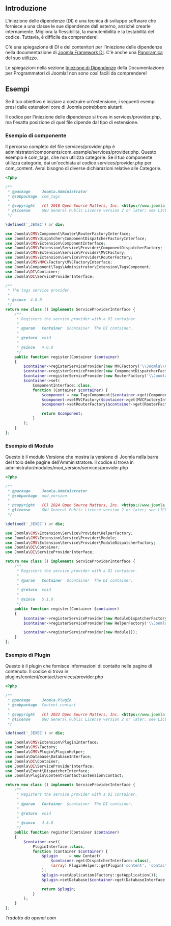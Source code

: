 <!-- Filename: J4.x:Dependency_Injection_in_Joomla_4 / Display title: Iniezione delle dipendenze -->

## Introduzione

L'iniezione delle dipendenze (DI) è una tecnica di sviluppo software che fornisce a una classe le sue dipendenze dall'esterno, anziché crearle internamente. Migliora la flessibilità, la manutenibilità e la testabilità del codice. Tuttavia, è difficile da comprendere!

C'è una spiegazione di DI e dei contenitori per l'iniezione delle dipendenze nella documentazione di [Joomla Framework DI](https://github.com/joomla-framework/di/blob/4.x-dev/docs/why-dependency-injection.md). C'è anche una [Panoramica](https://github.com/joomla-framework/di/blob/4.x-dev/docs/overview.md) del suo utilizzo.

Le spiegazioni nella sezione [Iniezione di Dipendenze](jdocmanual?article=docus/dependency-injection/index) della Documentazione per Programmatori di Joomla! non sono così facili da comprendere!

## Esempi

Se il tuo obiettivo è iniziare a costruire un'estensione, i seguenti esempi presi dalle estensioni core di Joomla potrebbero aiutarti.

Il codice per l'iniezione delle dipendenze si trova in services/provider.php, ma l'esatta posizione di quel file dipende dal tipo di estensione.

### Esempio di componente

Il percorso completo del file services/provider.php è administrator/components/com_example/services/provider.php. Questo esempio è com_tags, che non utilizza categorie. Se il tuo componente utilizza categorie, dai un'occhiata al codice services/provider.php per com_content. Avrai bisogno di diverse dichiarazioni relative alle Categorie.

```php
<?php

/**
 * @package     Joomla.Administrator
 * @subpackage  com_tags
 *
 * @copyright   (C) 2018 Open Source Matters, Inc. <https://www.joomla.org>
 * @license     GNU General Public License version 2 or later; see LICENSE.txt
 */

\defined('_JEXEC') or die;

use Joomla\CMS\Component\Router\RouterFactoryInterface;
use Joomla\CMS\Dispatcher\ComponentDispatcherFactoryInterface;
use Joomla\CMS\Extension\ComponentInterface;
use Joomla\CMS\Extension\Service\Provider\ComponentDispatcherFactory;
use Joomla\CMS\Extension\Service\Provider\MVCFactory;
use Joomla\CMS\Extension\Service\Provider\RouterFactory;
use Joomla\CMS\MVC\Factory\MVCFactoryInterface;
use Joomla\Component\Tags\Administrator\Extension\TagsComponent;
use Joomla\DI\Container;
use Joomla\DI\ServiceProviderInterface;

/**
 * The tags service provider.
 *
 * @since  4.0.0
 */
return new class () implements ServiceProviderInterface {
    /**
     * Registers the service provider with a DI container.
     *
     * @param   Container  $container  The DI container.
     *
     * @return  void
     *
     * @since   4.0.0
     */
    public function register(Container $container)
    {
        $container->registerServiceProvider(new MVCFactory('\\Joomla\\Component\\Tags'));
        $container->registerServiceProvider(new ComponentDispatcherFactory('\\Joomla\\Component\\Tags'));
        $container->registerServiceProvider(new RouterFactory('\\Joomla\\Component\\Tags'));
        $container->set(
            ComponentInterface::class,
            function (Container $container) {
                $component = new TagsComponent($container->get(ComponentDispatcherFactoryInterface::class));
                $component->setMVCFactory($container->get(MVCFactoryInterface::class));
                $component->setRouterFactory($container->get(RouterFactoryInterface::class));

                return $component;
            }
        );
    }
};
```

### Esempio di Modulo

Questo è il modulo Versione che mostra la versione di Joomla nella barra del titolo delle pagine dell'Amministratore. Il codice si trova in administrator/modules/mod_version/services/provider.php

```php
<?php

/**
 * @package     Joomla.Administrator
 * @subpackage  mod_version
 *
 * @copyright   (C) 2024 Open Source Matters, Inc. <https://www.joomla.org>
 * @license     GNU General Public License version 2 or later; see LICENSE.txt
 */

\defined('_JEXEC') or die;

use Joomla\CMS\Extension\Service\Provider\HelperFactory;
use Joomla\CMS\Extension\Service\Provider\Module;
use Joomla\CMS\Extension\Service\Provider\ModuleDispatcherFactory;
use Joomla\DI\Container;
use Joomla\DI\ServiceProviderInterface;

return new class () implements ServiceProviderInterface {
    /**
     * Registers the service provider with a DI container.
     *
     * @param   Container  $container  The DI container.
     *
     * @return  void
     *
     * @since   5.1.0
     */
    public function register(Container $container)
    {
        $container->registerServiceProvider(new ModuleDispatcherFactory('\\Joomla\\Module\\Version'));
        $container->registerServiceProvider(new HelperFactory('\\Joomla\\Module\\Version\\Administrator\\Helper'));

        $container->registerServiceProvider(new Module());
    }
};
```

### Esempio di Plugin

Questo è il plugin che fornisce informazioni di contatto nelle pagine di contenuto. Il codice si trova in plugins/content/contact/services/provider.php

```php
<?php

/**
 * @package     Joomla.Plugin
 * @subpackage  Content.contact
 *
 * @copyright   (C) 2022 Open Source Matters, Inc. <https://www.joomla.org>
 * @license     GNU General Public License version 2 or later; see LICENSE.txt
 */

\defined('_JEXEC') or die;

use Joomla\CMS\Extension\PluginInterface;
use Joomla\CMS\Factory;
use Joomla\CMS\Plugin\PluginHelper;
use Joomla\Database\DatabaseInterface;
use Joomla\DI\Container;
use Joomla\DI\ServiceProviderInterface;
use Joomla\Event\DispatcherInterface;
use Joomla\Plugin\Content\Contact\Extension\Contact;

return new class () implements ServiceProviderInterface {
    /**
     * Registers the service provider with a DI container.
     *
     * @param   Container  $container  The DI container.
     *
     * @return  void
     *
     * @since   4.3.0
     */
    public function register(Container $container)
    {
        $container->set(
            PluginInterface::class,
            function (Container $container) {
                $plugin     = new Contact(
                    $container->get(DispatcherInterface::class),
                    (array) PluginHelper::getPlugin('content', 'contact')
                );
                $plugin->setApplication(Factory::getApplication());
                $plugin->setDatabase($container->get(DatabaseInterface::class));

                return $plugin;
            }
        );
    }
};
```

*Tradotto da openai.com*

